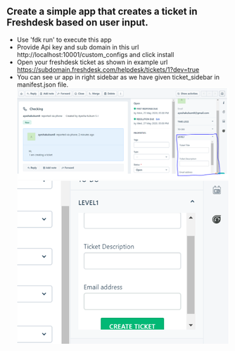## Create a simple app that creates a ticket in Freshdesk based on user input.

- Use 'fdk run' to execute this app
- Provide Api key and sub domain in this url http://localhost:10001/custom_configs and click install
- Open your freshdesk ticket as shown in example url https://subdomain.freshdesk.com/helpdesk/tickets/1?dev=true
- You can see ur app in right sidebar as we have given ticket_sidebar in manifest.json file.
![](https://github.com/AyeshaKulsum/freshworksApps/blob/master/pictures/level1.PNG)
![](https://github.com/AyeshaKulsum/freshworksApps/blob/master/pictures/level.PNG)

